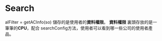 # Search

alFilter = getACInfo(so)  儲存的是使用者的**資料權限**。
**資料權限** 裏頭存放的是一筆筆的**CPU**，配合 searchConfig方法，使用者可以看到哪一些公司的使用者產品。

